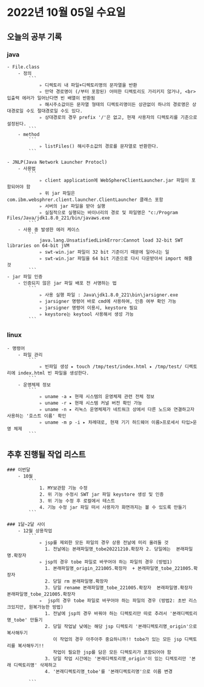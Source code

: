 # 2022년 10월 05일 수요일 

## 오늘의 공부 기록 
### java
    - File.class
        - 정의 
            ```
                ▹ 디렉토리 내 파일+디렉토리명의 문자열을 반환  
                ▹ 만약 경로명이 (/부터 포함된) 어떠한 디렉토리도 가리키지 않거나, <br> 입출력 에러가 일어난다면 빈 배열이 반환됨 
                ▹ 해시주소값이든 문자열 형태의 디렉토리명이든 상관없이 하나의 경로명은 상대경로일 수도 절대경로일 수도 있다. 
                ▹ 상대경로의 경우 prefix '/'은 없고, 현재 사용자의 디렉토리를 기준으로 설정된다. 
            ```
        - method
            ```
                ▹ listFiles() 해시주소값의 경로를 문자열로 반환한다. 
            ```

    - JNLP(Java Network Launcher Protocl)
        - 사용법
            ```
                ▹ client application에 WebSphereClientLauncher.jar 파일이 포함되어야 함 
                ▹ 위 jar 파일은 com.ibm.websphrer.client.launcher.ClientLauncher 클래스 포함
                ▹ 서버의 jar 파일을 받아 실행 
                ▹ 실질적으로 실행되는 바이너리의 경로 및 파일명은 "c:/Program Files/Java/jdk1.8.0_221/bin/javaws.exe 
            ```
        - 사용 중 발생한 에러 케이스 
            ```
                java.lang.UnsatisfiedLinkError:Cannot load 32-bit SWT libraries on 64-bit jVM
                ▹ swt-win.jar 파일이 32 bit 기준이기 때문에 일어나는 일 
                ▹ swt-win.jar 파일을 64 bit 기준으로 다시 다운받아서 import 해줄 것 
            ```
    - jar 파일 인증
        - 인증되지 않은 jar 파일 배포 전 서명하는 법
            ```
                ▹ 사용 실행 파일 : Java\jdk1.8.0_221\bin\jarsigner.exe
                ▹ jarsigner 명령어 바로 cmd에 사용하여, 인증 여부 확인 가능
                ▹ jarsigner 명령어 이용시, keystore 필요
                ▹ keystore는 keytool 사용해서 생성 가능
            ```


### linux
    - 명령어 
        - 파일 관리
            ```
                ▹ 빈파일 생성 ▸ touch /tmp/test/index.html ▸ /tmp/test/ 디렉토리에 index.html 빈 파일을 생성한다.  
            ```
        - 운영체제 정보
            ```
                ▹ uname -a ▸ 현재 시스템의 운영체제 관련 전체 정보
                ▹ uname -r ▸ 현재 시스템 커널 버전 확인 가능 
                ▹ uname -n ▸ 리눅스 운영체제가 네트워크 상에서 다른 노드와 연결하고자 사용하는 '호스트 이름' 확인
                ▹ uname -m p -i ▸ 차례대로, 현재 기기 하드웨어 이름>프로세서 타입>운영 체제 
            ```


## 추후 진행될 작업 리스트 
    ### 이번달 
        - 10월
            ```
                1. MY보관함 기능 수정
                2. 위 기능 수정시 SWT jar 파일 keystore 생성 및 인증
                3. 위 기능 수정 후 로컬에서 테스트
                4. 기능 수정 jar 파일 떠서 사용자가 화면까지는 볼 수 있도록 만들기
            ```

    ### 1달~2달 사이 
        - 12월 상용작업
            ```
                ▹ jsp를 제외한 모든 파일의 경우 상용 전날에 미리 올려둘 것 
                  1. 전날에는 본래파일명_tobe20221210.확장자 2. 당일에는  본래파일명.확장자
                ▹ jsp의 경우 tobe 파일로 바꾸어야 하는 파일의 경우 (방법1)
                  1. 본래파일명_origin_221005.확장자  + 본래파일명_tobe_221005.확장자 
                  2. 당일 rm 본래파일명.확장자
                  3. 당일 rename 본래파일명_tobe_221005.확장자  본래파일명.확장자  본래파일명_tobe_221005.확장자
                ▹  jsp의 경우 tobe 파일로 바꾸어야 하는 파일의 경우 (방법2: 초반 리스크있지만, 원복가능한 방법)
                  1. 전날에 jsp의 경우 바꿔야 하는 디렉토리만 따로 추려서 '본래디렉토리명_tobe' 만들기
                  2. 당일 작업날 낮에는 해당 jsp 디렉토리 '본래디렉토리명_origin'으로 복사해두기
                     이 작업의 경우 아주아주 중요하니까!! tobe가 있는 모든 jsp 디렉토리를 복사해두기!! 
                     작업이 필요한 jsp를 담은 모든 디렉토리가 포함되어야 함
                  3. 당일 작업 시간에는 '본래디렉토리명_origin'이 있는 디렉토리만 '본래 디렉토리명' 삭제하고 
                  4. '본래디렉토리명_tobe'를 '본래디렉토리명'으로 이름 변경

            ```